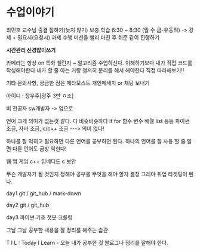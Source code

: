 # 수업이야기
최민호 교수님
출결 잘하기(늦지 않기)
보충 학습 6:30 ~ 8:30 (월 수 금-유동적)
-> 강제 + 필요시(요청시)
과제 수행 미션을 빨리 마친 후 취준 같이 진행하기

**시간관리 신경많이쓰기**

카메라는 항상 on 
특화 챌린지 ~ 알고리즘 수업하신다.
이해하기보다 내가 직접 코드를 작성해야한다
내가 할 줄 아는 거랑 철저히 분리를 해서 해야한다
직접 따라해보기!!

기타 문의사항, 궁금한 점은 메타모스트 개인메세지 or 채팅 보내기

아이디 : 장우주[광주 3반 ㅇ조]

비 전공자
sw개발자 -> 업으로

언어 크게 의미가 없는것 같다. 다 비슷비슷하다
if for 함수 변수 배열 list 등등
파이썬 조금, 자바 조금, c/c++ 조금 
---> 의미 없다!

하나를 잘 익히고 필요하면 다른 언어를 공부하면 된다. 하나의 언어를 잘 사용 할 줄 알면 다른 언어도 금방 익힌다!

웹
앱
게임 c++
임베디드 c
보안

무슨 개발자가 될 것인지 정해야 
공부를 무엇을 해야 할지 결정
그래야 취업 타겟팅이 된다.

day1 
git / git_hub / mark-down

day2
git / git_hub

day3
파이썬 기초
챗봇
크롤링

그날 그날 공부한 내용을 잘 정리를 해주는 습관

T I L : Today I Learn - 오늘 내가 공부한 것 블로그나 정리를 잘해야 한다.